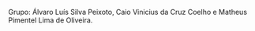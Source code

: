 Grupo: Álvaro Luís Silva Peixoto, Caio Vinicius da Cruz Coelho e Matheus Pimentel Lima de Oliveira.
